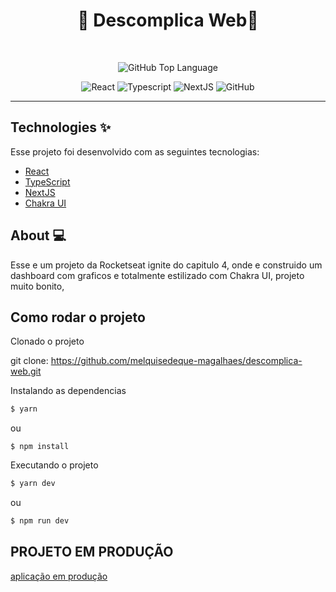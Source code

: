 <h1 align="center">🚀 Descomplica Web🚀</h1>

<br>

<p align="center">
  <img alt="GitHub Top Language" src="https://img.shields.io/github/languages/top/robertomorel/dash-go?color=ff512f&style=flat-square">
</p>

<p align="center">
  <img alt="React" src="https://img.shields.io/badge/React-20232A?style=for-the-badge&logo=react&logoColor=61DAFB">
  <img alt="Typescript" src="https://img.shields.io/badge/TypeScript-007ACC?style=for-the-badge&logo=typescript&logoColor=white">
  <img alt="NextJS" src="https://img.shields.io/badge/nextjs-%23000000.svg?style=for-the-badge&logo=next.js&logoColor=white">
  <img alt="GitHub" src="https://img.shields.io/badge/github-%23121011.svg?style=for-the-badge&logo=github&logoColor=white"/>
</p>

----

## Technologies ✨

Esse projeto foi desenvolvido com as seguintes tecnologias:

- [React](https://reactjs.org/)
- [TypeScript](https://www.typescriptlang.org/)
- [NextJS](https://nextjs.org/docs)
- [Chakra UI](https://chakra-ui.com/docs/getting-started)

## About 💻

Esse e um projeto da Rocketseat ignite do capitulo 4, onde e construido um dashboard com graficos e totalmente estilizado com Chakra UI, projeto muito bonito, 

## Como rodar o projeto

  Clonado o projeto

  git clone: https://github.com/melquisedeque-magalhaes/descomplica-web.git

  Instalando as dependencias

  ```bash
  $ yarn
  ```
  ou
  ```
  $ npm install
  ```

  Executando o projeto

  ```bash
  $ yarn dev
  ```
  ou
  ```bash
  $ npm run dev
  ```

## PROJETO EM PRODUÇÃO

[aplicação em produção](https://descomplica-web.vercel.app)